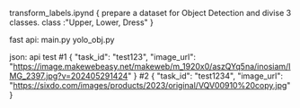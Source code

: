 transform_labels.ipynd
{
prepare a dataset for Object Detection and divise  3 classes.
class :"Upper, Lower, Dress"
}

fast api: main.py  yolo_obj.py


json: api test
#1
{
    "task_id": "test123",
    "image_url": "https://image.makewebeasy.net/makeweb/m_1920x0/aszQYq5na/inosiam/IMG_2397.jpg?v=202405291424"
}
#2
{
    "task_id": "test1234",
    "image_url": "https://sixdo.com/images/products/2023/original/VQV00910%20copy.jpg"
}
